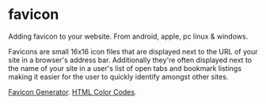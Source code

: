 # favicon
Adding favicon to your website. From android, apple, pc linux &amp; windows.

Favicons are small 16x16 icon files that are displayed next to the URL of your site in a browser's address bar. Additionally they're often displayed next to the name of your site in a user's list of open tabs and bookmark listings making it easier for the user to quickly identify amongst other sites.


<a href="https://www.favicon-generator.org/image-editor/">Favicon Generator</a>.
<a href="https://www.hexcolortool.com/">HTML Color Codes</a>.
